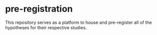 # pre-registration
This repository serves as a platform to house and pre-register all of the hypotheses for their respective studies.
